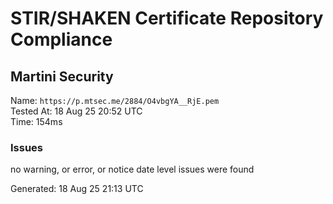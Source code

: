 # STIR/SHAKEN Certificate Repository Compliance

## Martini Security

Name: `https://p.mtsec.me/2884/O4vbgYA__RjE.pem`\
Tested At: 18 Aug 25 20:52 UTC\
Time: 154ms

### Issues

no warning, or error, or notice date level issues were found

Generated: 18 Aug 25 21:13 UTC